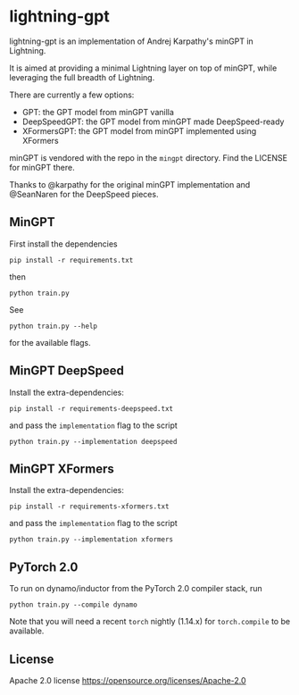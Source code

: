 # lightning-gpt

lightning-gpt is an implementation of Andrej Karpathy's minGPT in Lightning.

It is aimed at providing a minimal Lightning layer on top of minGPT, while leveraging the full breadth of Lightning.

There are currently a few options:

- GPT: the GPT model from minGPT vanilla
- DeepSpeedGPT: the GPT model from minGPT made DeepSpeed-ready
- XFormersGPT: the GPT model from minGPT implemented using XFormers

minGPT is vendored with the repo in the `mingpt` directory. Find the LICENSE for minGPT there.

Thanks to @karpathy for the original minGPT implementation and @SeanNaren for the DeepSpeed pieces.

## MinGPT

First install the dependencies

```shell
pip install -r requirements.txt
```

then

```shell
python train.py
```

See

```shell
python train.py --help
```

for the available flags.

## MinGPT DeepSpeed

Install the extra-dependencies:

```shell
pip install -r requirements-deepspeed.txt
```

and pass the `implementation` flag to the script

```shell
python train.py --implementation deepspeed
```

## MinGPT XFormers

Install the extra-dependencies:

```shell
pip install -r requirements-xformers.txt
```

and pass the `implementation` flag to the script

```shell
python train.py --implementation xformers
```

## PyTorch 2.0

To run on dynamo/inductor from the PyTorch 2.0 compiler stack, run

```shell
python train.py --compile dynamo
```

Note that you will need a recent `torch` nightly (1.14.x) for `torch.compile`
to be available.

## License

Apache 2.0 license https://opensource.org/licenses/Apache-2.0
